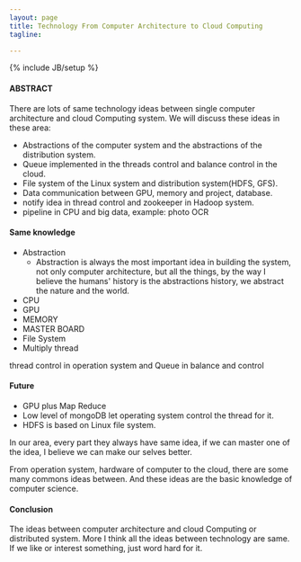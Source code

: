```yaml
---
layout: page
title: Technology From Computer Architecture to Cloud Computing
tagline:

---
```

{% include JB/setup %}

#### ABSTRACT

There are lots of same technology ideas between single computer architecture and cloud Computing system. We will discuss these ideas in these area:

- Abstractions of the computer system and the abstractions of the distribution system.
- Queue implemented in the threads control and balance control in the cloud.
- File system of the Linux system and distribution system(HDFS, GFS).
- Data communication between GPU, memory and project, database.
- notify idea in thread control and zookeeper in Hadoop system.
- pipeline in CPU and big data, example: photo OCR

#### Same knowledge

- Abstraction
    + Abstraction is always the most important idea in building the system, not only computer architecture, but all the things, by the way I believe the humans' history is the abstractions history, we abstract the nature and the world.  
- CPU
- GPU
- MEMORY
- MASTER BOARD
- File System
- Multiply thread

thread control in operation system and Queue in balance and control

#### Future

- GPU plus Map Reduce
- Low level of mongoDB let operating system control the thread for it.
- HDFS is based on Linux file system.

In our area, every part they always have same idea, if we can master one of the idea, I believe we can make our selves better.

From operation system, hardware of computer to the cloud, there are some many commons ideas between. And these ideas are the basic knowledge of computer science.

#### Conclusion

The ideas between computer architecture and cloud Computing or distributed system. More I think all the ideas between technology are same. If we like or interest something, just word hard for it.
